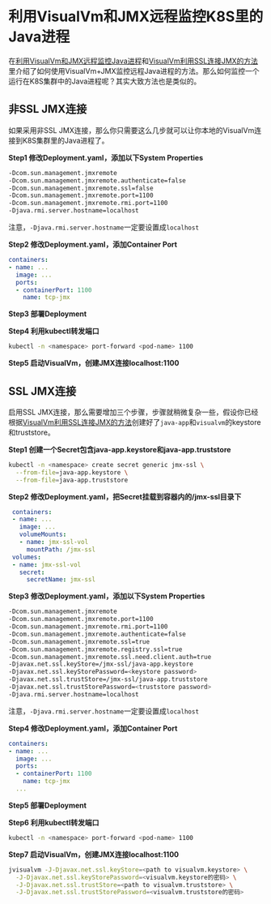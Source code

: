 # 利用VisualVm和JMX远程监控K8S里的Java进程

在[利用VisualVm和JMX远程监控Java进程](https://chanjarster.github.io/post/visualvm-remote-monitoring-jmx/)和[VisualVm利用SSL连接JMX的方法](https://chanjarster.github.io/post/visualvm-remote-monitoring-jmx-ssl/)里介绍了如何使用VisualVm+JMX监控远程Java进程的方法。那么如何监控一个运行在K8S集群中的Java进程呢？其实大致方法也是类似的。



## 非SSL JMX连接

如果采用非SSL JMX连接，那么你只需要这么几步就可以让你本地的VisualVm连接到K8S集群里的Java进程了。

**Step1 修改Deployment.yaml，添加以下System Properties**

```bash
-Dcom.sun.management.jmxremote
-Dcom.sun.management.jmxremote.authenticate=false
-Dcom.sun.management.jmxremote.ssl=false
-Dcom.sun.management.jmxremote.port=1100
-Dcom.sun.management.jmxremote.rmi.port=1100
-Djava.rmi.server.hostname=localhost
```

注意，`-Djava.rmi.server.hostname`一定要设置成`localhost`

**Step2 修改Deployment.yaml，添加Container Port**

```yaml
containers:
- name: ...
  image: ...
  ports:
  - containerPort: 1100
    name: tcp-jmx
```

**Step3 部署Deployment**

**Step4 利用kubectl转发端口**

```bash
kubectl -n <namespace> port-forward <pod-name> 1100
```

**Step5 启动VisualVm，创建JMX连接localhost:1100**

## SSL JMX连接

启用SSL JMX连接，那么需要增加三个步骤，步骤就稍微复杂一些，假设你已经根据[VisualVm利用SSL连接JMX的方法](https://chanjarster.github.io/post/visualvm-remote-monitoring-jmx-ssl/)创建好了`java-app`和`visualvm`的keystore和truststore。

**Step1 创建一个Secret包含java-app.keystore和java-app.truststore**

```bash
kubectl -n <namespace> create secret generic jmx-ssl \
  --from-file=java-app.keystore \
  --from-file=java-app.truststore
```

**Step2 修改Deployment.yaml，把Secret挂载到容器内的/jmx-ssl目录下**

```yaml
 containers:
 - name: ...
   image: ...
   volumeMounts:
   - name: jmx-ssl-vol
     mountPath: /jmx-ssl
 volumes:
 - name: jmx-ssl-vol
   secret:
     secretName: jmx-ssl
```

**Step3 修改Deployment.yaml，添加以下System Properties**

```bash
-Dcom.sun.management.jmxremote
-Dcom.sun.management.jmxremote.port=1100
-Dcom.sun.management.jmxremote.rmi.port=1100
-Dcom.sun.management.jmxremote.authenticate=false
-Dcom.sun.management.jmxremote.ssl=true
-Dcom.sun.management.jmxremote.registry.ssl=true
-Dcom.sun.management.jmxremote.ssl.need.client.auth=true
-Djavax.net.ssl.keyStore=/jmx-ssl/java-app.keystore
-Djavax.net.ssl.keyStorePassword=<keystore password>
-Djavax.net.ssl.trustStore=/jmx-ssl/java-app.truststore
-Djavax.net.ssl.trustStorePassword=<truststore password>
-Djava.rmi.server.hostname=localhost
```

注意，`-Djava.rmi.server.hostname`一定要设置成`localhost`

**Step4 修改Deployment.yaml，添加Container Port**

```yaml
containers:
- name: ...
  image: ...
  ports:
  - containerPort: 1100
    name: tcp-jmx
  ...
```

**Step5 部署Deployment**

**Step6 利用kubectl转发端口**

```bash
kubectl -n <namespace> port-forward <pod-name> 1100
```

**Step7 启动VisualVm，创建JMX连接localhost:1100**

```bash
jvisualvm -J-Djavax.net.ssl.keyStore=<path to visualvm.keystore> \
  -J-Djavax.net.ssl.keyStorePassword=<visualvm.keystore的密码> \
  -J-Djavax.net.ssl.trustStore=<path to visualvm.truststore> \
  -J-Djavax.net.ssl.trustStorePassword=<visualvm.truststore的密码>
```